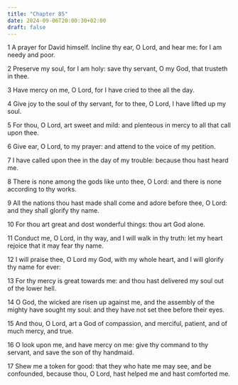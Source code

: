 ```yaml
---
title: "Chapter 85"
date: 2024-09-06T20:00:30+02:00
draft: false
---
```



1 A prayer for David himself. Incline thy ear, O Lord, and hear me: for I am needy and poor.

2 Preserve my soul, for I am holy: save thy servant, O my God, that trusteth in thee.

3 Have mercy on me, O Lord, for I have cried to thee all the day.

4 Give joy to the soul of thy servant, for to thee, O Lord, I have lifted up my soul.

5 For thou, O Lord, art sweet and mild: and plenteous in mercy to all that call upon thee.

6 Give ear, O Lord, to my prayer: and attend to the voice of my petition.

7 I have called upon thee in the day of my trouble: because thou hast heard me.

8 There is none among the gods like unto thee, O Lord: and there is none according to thy works.

9 All the nations thou hast made shall come and adore before thee, O Lord: and they shall glorify thy name.

10 For thou art great and dost wonderful things: thou art God alone.

11 Conduct me, O Lord, in thy way, and I will walk in thy truth: let my heart rejoice that it may fear thy name.

12 I will praise thee, O Lord my God, with my whole heart, and I will glorify thy name for ever:

13 For thy mercy is great towards me: and thou hast delivered my soul out of the lower hell.

14 O God, the wicked are risen up against me, and the assembly of the mighty have sought my soul: and they have not set thee before their eyes.

15 And thou, O Lord, art a God of compassion, and merciful, patient, and of much mercy, and true.

16 O look upon me, and have mercy on me: give thy command to thy servant, and save the son of thy handmaid.

17 Shew me a token for good: that they who hate me may see, and be confounded, because thou, O Lord, hast helped me and hast comforted me.


